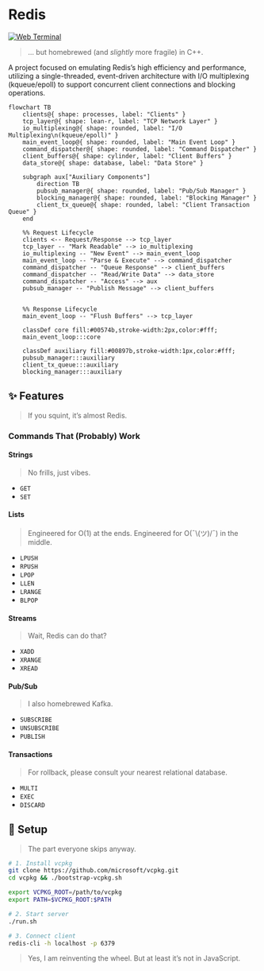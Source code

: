 # Redis

[![Web Terminal](https://img.shields.io/badge/Web%20Terminal-redis.ziheng.dev-ff4438?style=for-the-badge)](https://redis.ziheng.dev/)

> ... but homebrewed (and _slightly_ more fragile) in C++.

A project focused on emulating Redis’s high efficiency and performance, utilizing a single-threaded, event-driven architecture with I/O multiplexing (kqueue/epoll) to support concurrent client connections and blocking operations.

```mermaid
flowchart TB
    clients@{ shape: processes, label: "Clients" }
    tcp_layer@{ shape: lean-r, label: "TCP Network Layer" }
    io_multiplexing@{ shape: rounded, label: "I/O Multiplexing\n(kqueue/epoll)" }
    main_event_loop@{ shape: rounded, label: "Main Event Loop" }
    command_dispatcher@{ shape: rounded, label: "Command Dispatcher" }
    client_buffers@{ shape: cylinder, label: "Client Buffers" }
    data_store@{ shape: database, label: "Data Store" }

    subgraph aux["Auxiliary Components"]
        direction TB
        pubsub_manager@{ shape: rounded, label: "Pub/Sub Manager" }
        blocking_manager@{ shape: rounded, label: "Blocking Manager" }
        client_tx_queue@{ shape: rounded, label: "Client Transaction Queue" }
    end

    %% Request Lifecycle
    clients <-- Request/Response --> tcp_layer
    tcp_layer -- "Mark Readable" --> io_multiplexing
    io_multiplexing -- "New Event" --> main_event_loop
    main_event_loop -- "Parse & Execute" --> command_dispatcher
    command_dispatcher -- "Queue Response" --> client_buffers
    command_dispatcher -- "Read/Write Data" --> data_store
    command_dispatcher -- "Access" --> aux
    pubsub_manager -- "Publish Message" --> client_buffers


    %% Response Lifecycle
    main_event_loop -- "Flush Buffers" --> tcp_layer

    classDef core fill:#00574b,stroke-width:2px,color:#fff;
    main_event_loop:::core

    classDef auxiliary fill:#00897b,stroke-width:1px,color:#fff;
    pubsub_manager:::auxiliary
    client_tx_queue:::auxiliary
    blocking_manager:::auxiliary
```

## ✨ Features

> If you squint, it’s almost Redis.

### Commands That (Probably) Work

#### Strings
> No frills, just vibes.
* `GET`
* `SET`

#### Lists
> Engineered for O(1) at the ends. Engineered for O(¯\\(ツ)/¯) in the middle.
* `LPUSH`
* `RPUSH`
* `LPOP`
* `LLEN`
* `LRANGE`
* `BLPOP`

#### Streams
> Wait, Redis can do that?
* `XADD`
* `XRANGE`
* `XREAD`

#### Pub/Sub
> I also homebrewed Kafka.
* `SUBSCRIBE`
* `UNSUBSCRIBE`
* `PUBLISH`

#### Transactions
> For rollback, please consult your nearest relational database.
* `MULTI`
* `EXEC`
* `DISCARD`

## 🚧 Setup

> The part everyone skips anyway.

```bash
# 1. Install vcpkg
git clone https://github.com/microsoft/vcpkg.git
cd vcpkg && ./bootstrap-vcpkg.sh

export VCPKG_ROOT=/path/to/vcpkg
export PATH=$VCPKG_ROOT:$PATH

# 2. Start server
./run.sh

# 3. Connect client
redis-cli -h localhost -p 6379
```

> Yes, I am reinventing the wheel. But at least it’s not in JavaScript.









